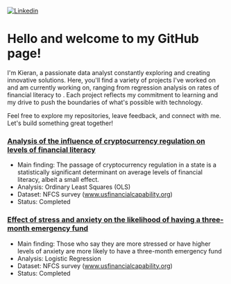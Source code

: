 [![Linkedin](https://img.shields.io/badge/-LinkedIn-blue?style=flat&logo=Linkedin&logoColor=white)](https://www.linkedin.com/in/kieran-yuen/)

# Hello and welcome to my GitHub page!

I'm Kieran, a passionate data analyst constantly exploring and creating innovative solutions. Here, you'll find a variety of projects I've worked on and am currently working on, ranging from regression analysis on rates of financial literacy to . Each project reflects my commitment to learning and my drive to push the boundaries of what's possible with technology.

Feel free to explore my repositories, leave feedback, and connect with me. Let's build something great together!

### [Analysis of the influence of cryptocurrency regulation on levels of financial literacy](https://github.com/kieran168/Financial_Literacy-AND-Crypto_Currencies)
- Main finding: The passage of cryptocurrency regulation in a state is a statistically significant determinant on average levels of financial literacy, albeit a small effect.
- Analysis: Ordinary Least Squares (OLS) 
- Dataset: NFCS survey (www.usfinancialcapability.org)
- Status: Completed

### [Effect of stress and anxiety on the likelihood of having a three-month emergency fund]([https://github.com/kieran168/Psychological-effects-on-Emergency-Savings](https://kieran168.github.io/Psychological-effects-on-Emergency-Savings/))
-	Main finding: Those who say they are more stressed or have higher levels of anxiety are more likely to have a three-month emergency fund
-	Analysis: Logistic Regression
-	Dataset: NFCS survey (www.usfinancialcapability.org)
-	Status: Completed
